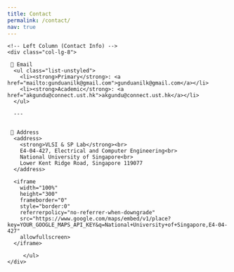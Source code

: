 ```yaml
---
title: Contact
permalink: /contact/
nav: true
---
```


<div class="container mt-4">
  <div class="row">
    
    <!-- Left Column (Contact Info) -->
    <div class="col-lg-8"> 
      
     📧 Email
      <ul class="list-unstyled">
        <li><strong>Primary</strong>: <a href="mailto:gunduanilk@gmail.com">gunduanilk@gmail.com</a></li>
        <li><strong>Academic</strong>: <a href="akgundu@connect.ust.hk">akgundu@connect.ust.hk</a></li>
      </ul>

      ---

     
     📍 Address
      <address>
        <strong>VLSI & SP Lab</strong><br>
        E4-04-427, Electrical and Computer Engineering<br>
        National University of Singapore<br>
        Lower Kent Ridge Road, Singapore 119077
      </address>
      
      <iframe 
        width="100%" 
        height="300" 
        frameborder="0" 
        style="border:0" 
        referrerpolicy="no-referrer-when-downgrade" 
        src="https://www.google.com/maps/embed/v1/place?key=YOUR_GOOGLE_MAPS_API_KEY&q=National+University+of+Singapore,E4-04-427" 
        allowfullscreen>
      </iframe>

         </ul>
    </div>
  </div>
</div>


